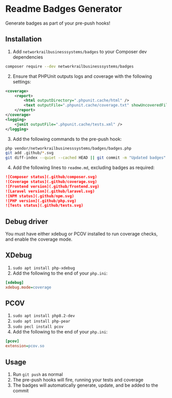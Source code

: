 # Readme Badges Generator

Generate badges as part of your pre-push hooks!

## Installation

1. Add `networkrailbusinesssystems/badges` to your Composer dev dependencies
```bash
composer require --dev networkrailbusinesssystems/badges
```

2. Ensure that PHPUnit outputs logs and coverage with the following settings:
```xml
<coverage>
    <report>
        <html outputDirectory=".phpunit.cache/html" />
        <text outputFile=".phpunit.cache/coverage.txt" showUncoveredFiles="false" showOnlySummary="true" />
    </report>
</coverage>
<logging>
    <junit outputFile=".phpunit.cache/tests.xml" />
</logging>
```

3. Add the following commands to the pre-push hook:
```bash
php vendor/networkrailbusinesssystems/badges/badges.php
git add .github/*.svg
git diff-index --quiet --cached HEAD || git commit -m "Updated badges" --no-verify
```

4. Add the following lines to `readme.md`, excluding badges as required:
```markdown
![Composer status](.github/composer.svg)
![Coverage status](.github/coverage.svg)
![Frontend version](.github/frontend.svg)
![Laravel version](.github/laravel.svg)
![NPM status](.github/npm.svg)
![PHP version](.github/php.svg)
![Tests status](.github/tests.svg)
```

## Debug driver

You must have either xdebug or PCOV installed to run coverage checks, and enable the coverage mode.

## XDebug

1. `sudo apt install php-xdebug`
2. Add the following to the end of your `php.ini`:

```ini
[xdebug]
xdebug.mode=coverage
```

## PCOV

1. `sudo apt install php8.2-dev`
2. `sudo apt install php-pear`
3. `sudo pecl install pcov`
4. Add the following to the end of your `php.ini`:

```ini
[pcov]
extension=pcov.so
```

## Usage

1. Run `git push` as normal
2. The pre-push hooks will fire, running your tests and coverage
3. The badges will automatically generate, update, and be added to the commit
